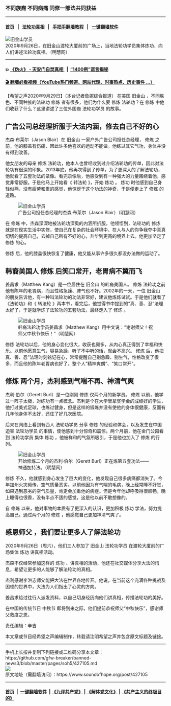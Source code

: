 ### 不同族裔 不同病痛 同修一部法共同获益
------------------------

#### [首页](https://github.com/gfw-breaker/banned-news3/blob/master/README.md) &nbsp;&nbsp;|&nbsp;&nbsp; [法轮功真相](https://github.com/begood0513/basic/blob/master/README.md)  &nbsp;&nbsp;|&nbsp;&nbsp; [手把手翻墙教程](https://github.com/gfw-breaker/guides/wiki)  &nbsp;&nbsp;|&nbsp;&nbsp; [一键翻墙软件](https://github.com/gfw-breaker/nogfw/blob/master/README.md)  



<div><img alt="旧金山学员" src="https://img.soundofhope.org/2020-09/2020-9-26-mh-sanfrancisco-moonfest-03--ss-1601411830513.jpg"/>
<br/><figcaption class="caption">
 2020年9月26日，在旧金山渡轮大厦前的广场上，当地法轮功学员集体炼功，向人们讲述法轮功真相。（明慧网）
</figcaption></div><hr/>

#### 💥 [《伪火》 - 天安门自焚真相 ](http://158.247.195.190:10000/videos/blog/weihuo.html)&nbsp; |&nbsp; [“1400例”谎言揭秘  ](http://158.247.195.190:10000/videos/blog/jiexi1400.html)

#### [ 🎬  翻墙必看视频（YouTube热门频道、网站代理、时事热点、历史事件 ...）](https://github.com/gfw-breaker/links/blob/master/banned.md)

<div><div class="Content__Wrapper sc-1bvya0-0 grZQxZ">
 <p class="meta-top">
  <span class="meta">
   【希望之声2020年9月29日】（本台记者詹妮综合报道）
  </span>
  在美国
  <ok href="/term/1019">
   旧金山
  </ok>
  ，不同肤色、不同种族的法轮功
  <ok href="/term/4210">
   修炼
  </ok>
  者有很多，他们为什么要
  <ok href="/term/4210">
   修炼
  </ok>
  法轮功？在
  <ok href="/term/4210">
   修炼
  </ok>
  中他们收获了什么？这里讲述了三位外国裔
  <ok href="/term/1633">
   法轮功学员
  </ok>
  的故事。
 </p>
 <h2>
  广告公司总经理折服于大法内涵，修去自己不好的心
 </h2>
 <p>
  杰森·布莱尔（Jason Blair）在
  <ok href="/term/1019">
   旧金山
  </ok>
  一家户外广告公司担任总经理，
  <ok href="/term/4210">
   修炼
  </ok>
  之前，他的膝盖有伤痛，因此许多他喜欢的运动不能做。他练过其它气功，身体并没有得到改善。
 </p>
 <p>
  他女朋友的母亲
  <ok href="/term/4210">
   修炼
  </ok>
  法轮功，他本人也曾经收到过介绍法轮功的传单，因此对法轮功有很深的印象。2013年底，他再次得到了传单，为了更深入的了解法轮功，他就看了五套功法的录像。看完录像后，他感受到有一种强大的力量围绕着他，感觉非常舒服。于是他马上开始看《
  <ok href="/term/4799">
   转法轮
  </ok>
  》，开始
  <ok href="/term/351703">
   炼功
  </ok>
  。
  <ok href="/term/351703">
   炼功
  </ok>
  时他感到自己身轻似燕，没有疲劳和累的感觉，他惊讶于这个功法的神奇，于是便走上了
  <ok href="/term/4210">
   修炼
  </ok>
  的道路。
 </p>
 <figure class="OImage__StyledFigure-sc-1lfley0-0 hHSfVg">
  <img alt="旧金山学员" src="https://img.soundofhope.org/2020-09/photo_2020-09-29_16-06-05-1601411318223.jpg"/>
  <br/><figcaption>
   广告公司担任总经理的杰森·布莱尔（Jason Blair）（明慧网）
  </figcaption>
 </figure>
 <p>
  在
  <ok href="/term/4210">
   修炼
  </ok>
  中，杰森深深地被法轮功深奥的内涵所折服，他领悟到，法轮功的
  <ok href="/term/4210">
   修炼
  </ok>
  就是在现实生活中实修，使自己在复杂的社会环境中、在人与人的你争我夺中真真切切的提高自己，去掉自己所有不好的心，升华到更高的境界上去。他更加坚定了
  <ok href="/term/4210">
   修炼
  </ok>
  的心。
 </p>
 <p>
  <ok href="/term/4210">
   修炼
  </ok>
  后，他的膝盖很快恢复了健康，他又能从事许多很久都没办法做的运动了。
 </p>
 <h2>
  韩裔美国人
  <ok href="/term/4210">
   修炼
  </ok>
  后笑口常开，老胃病不翼而飞
 </h2>
 <p>
  姜昌求（Matthew Kang）是一位居住在
  <ok href="/term/1019">
   旧金山
  </ok>
  的韩裔美国人。
  <ok href="/term/4210">
   修炼
  </ok>
  法轮功之前他有陈年的老胃病，而且性格急躁、脾气也不好。2002年的一天，一位
  <ok href="/term/1019">
   旧金山
  </ok>
  的朋友告诉他，有一种叫法轮功的功法非常好，建议他炼炼试试。于是他们就看了《法轮功》和《
  <ok href="/term/4799">
   转法轮
  </ok>
  》两本书，看完后，他觉得书中提到的“真、善、忍”法理太好了，于是就学炼了法轮功的五套功法，最终走入了
  <ok href="/term/4210">
   修炼
  </ok>
  。
 </p>
 <figure class="OImage__StyledFigure-sc-1lfley0-0 hHSfVg">
  <img alt="旧金山学员" src="https://img.soundofhope.org/2020-09/photo_2020-09-29_16-01-57-1601411466346.jpg"/>
  <br/><figcaption>
   韩裔法轮功学员姜昌求（Matthew Kang）用中文说：“谢谢师父！祝师父中秋节快乐！”（明慧网）
  </figcaption>
 </figure>
 <p>
  <ok href="/term/4210">
   修炼
  </ok>
  法轮功以后，他的身心变化很大，收获也颇多，从内心真正得到了幸福和快乐。以前他愿意生气，容易急躁，听了不中听的话，就会不高兴。
  <ok href="/term/4210">
   修炼
  </ok>
  后，他把真、善、忍”法理时刻铭记在心，常常提醒自己别急躁、别生气，性格改变了很多，而且他的陈年老胃病也好了。整个人“精神爽朗”、“笑口常开”。
 </p>
 <h2>
  <ok href="/term/4210">
   修炼
  </ok>
  两个月，杰利感到气喘不再、神清气爽
 </h2>
 <p>
  杰利·伯尔（Gerett Burl）是一位刚刚
  <ok href="/term/4210">
   修炼
  </ok>
  仅两个月的新学员。
  <ok href="/term/4210">
   修炼
  </ok>
  以前，他学过一阵子太极，对练功有一点概念。杰利是个在大学里拿奖学金的成绩好的学生，他打过美式足球，也练过健身，但是这样的锻炼并没有使他的身体很健康，反而有几年他身体不太好，还住了好几次医院。
 </p>
 <p>
  后来在网络上看到有西人
  <ok href="/term/1633">
   法轮功学员
  </ok>
  分享
  <ok href="/term/4210">
   修炼
  </ok>
  的经验和体会，以及发生在中国迫害
  <ok href="/term/1633">
   法轮功学员
  </ok>
  的事情，使他感到十分惊奇和震惊。两个月前，他在金门公园看到
  <ok href="/term/1633">
   法轮功学员
  </ok>
  集体
  <ok href="/term/351703">
   炼功
  </ok>
  ，他被祥和的气氛所吸引，于是他也加入了
  <ok href="/term/4210">
   修炼
  </ok>
  的行列。
 </p>
 <figure class="OImage__StyledFigure-sc-1lfley0-0 hHSfVg">
  <img alt="旧金山学员" src="https://img.soundofhope.org/2020-09/photo_2020-09-29_16-05-57-1601411587724.jpg"/>
  <br/><figcaption>
   开始修炼二个月的杰利·伯尔（Gerett Burl）正在炼第五套功法——神通加持法。（明慧网）
  </figcaption>
 </figure>
 <p>
  <ok href="/term/4210">
   修炼
  </ok>
  不久，他就感到身心发生了巨大的变化，他发现自己很多病痛都消失了。今年加州火灾频传，空气质量恶劣。以前他因为有气喘的毛病，晚上经常睡不好觉，如果遇到恶劣的空气质量，肯定会加重他的病症。但是今年他却呼吸得很顺畅，晚上睡得也很香，没有半点不适的感觉，这是他以前不敢想像的。
 </p>
 <p>
  自
  <ok href="/term/4210">
   修炼
  </ok>
  以来，他对事物的本质有了更深入的认识，更加积极
  <ok href="/term/351703">
   炼功
  </ok>
  学法，努力提高自己。通过两个月的
  <ok href="/term/4210">
   修炼
  </ok>
  ，他感觉自己更加神清气爽了。
 </p>
 <h2>
  <ok href="/term/386968">
   感恩师父
  </ok>
  ，我们要让更多人了解法轮功
 </h2>
 <p>
  2020年9月26日（周六），他们三人参加了
  <ok href="/term/1019">
   旧金山
  </ok>
  <ok href="/term/1633">
   法轮功学员
  </ok>
  在渡轮大厦前的广场集体
  <ok href="/term/351703">
   炼功
  </ok>
  讲真相活动。
 </p>
 <p>
  杰森不仅经常参加这样的
  <ok href="/term/351703">
   炼功
  </ok>
  、讲真相的活动，他还在社交媒体分享大法的讯息，希望让更多的人能够了解法轮功的真相。
 </p>
 <p>
  杰利感谢李洪志师父能把大法在世界各地传开。他说，在当前这个充满各种挑战及困顿的世界中，大法为人们指出了心灵的方向。
 </p>
 <p>
  姜昌求给过往行人派发资料，以自己切身经历向他们讲真相，传播法轮功的美好。
 </p>
 <p>
  在中国的传统节日
  <ok href="/term/6646">
   中秋节
  </ok>
  即将到来之际，他们提前恭祝师父“中秋快乐”，感谢师父救度之恩。
 </p>
 <p class="meta-btm">
  责任编辑：辛吉
 </p>
 <p class="meta-btm">
  本文章或节目经希望之声编辑制作，转载请注明希望之声并包含原文标题及链接。
 </p>
</div>
</div>
<hr/>
手机上长按并复制下列链接或二维码分享本文章：<br/>
https://github.com/gfw-breaker/banned-news3/blob/master/pages/soh5/427105.md <br/>
<a href='https://github.com/gfw-breaker/banned-news3/blob/master/pages/soh5/427105.md'><img src='https://github.com/gfw-breaker/banned-news3/blob/master/pages/soh5/427105.md.png'/></a> <br/>
原文地址（需翻墙访问）：https://www.soundofhope.org/post/427105


------------------------
#### [首页](https://github.com/gfw-breaker/banned-news3/blob/master/README.md) &nbsp;|&nbsp; [一键翻墙软件](https://github.com/gfw-breaker/nogfw/blob/master/README.md) &nbsp;| [《九评共产党》](https://github.com/gfw-breaker/9ping.md/blob/master/README.md#九评之一评共产党是什么) | [《解体党文化》](https://github.com/gfw-breaker/jtdwh.md/blob/master/README.md) | [《共产主义的终极目的》](https://github.com/gfw-breaker/gczydzjmd.md/blob/master/README.md)


<img src='http://gfw-breaker.win/banned-news3/pages/soh5/427105.md' width='0px' height='0px'/>